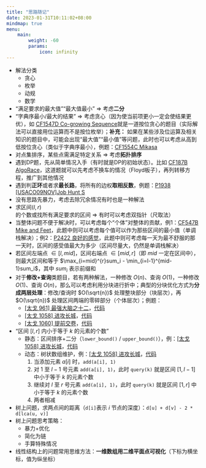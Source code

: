```yaml
---
title: "思路随记"
date: 2023-01-31T10:11:02+08:00
mindmap: true
menu:
    main:
        weight: -60
        params: 
            icon: infinity
---
```


- 解法分类
  - 贪心
  - 枚举
  - 动规
  - 数学
- “满足要求的最大值”“最大值最小” => 考虑**二分**
- “字典序最小/最大的结果” => 考虑贪心（因为使当前项更小一定会使结果更优），如 [CF1547D Co-growing Sequence](https://www.luogu.com.cn/problem/CF1547D)就是一道按位贪心的题目（实际解法可以直接用位运算而不是按位枚举）；**补充：** 如果在某些涉及位运算及相关知识的题目中，可能会出现“最大值”“最小值”等问题，此时也可以考虑从高到低按位贪心（类似于字典序最小），例题：[CF1554C Mikasa](https://www.luogu.com.cn/problem/CF1554C)
- 对点集排序，某些点需满足特定关系 => 考虑**拓扑排序**
- 遇到DP题，先从简单情况入手（有时就是DP的初始状态）。比如 [CF187B AlgoRace](https://www.luogu.com.cn/problem/CF187B)，这道题就可以先考虑不换车的情况（Floyd板子），再列转移方程，推广到其他情况
- 遇到判**正环**或者求**最长路**，将所有的边权**取相反数**，例题：[P1938 \[USACO09NOV\]Job Hunt S](https://www.luogu.com.cn/problem/P1938)
- 没有思路先暴力，考虑去除冗余情况有时也是一种解法
- 求区间$(l, r)$的个数或找所有满足要求的区间 => 有时可以考虑双指针（尺取法）
- 当整体问题不便于解决时，可以考虑每个“个体”对整体的贡献，例1：[CF547B Mike and Feet](https://www.luogu.com.cn/problem/CF547B)，此题中则可以考虑每个值可以作为那些区间的最小值（单调栈解决）；例2：[P2422 良好的感觉](https://www.luogu.com.cn/problem/P2422)，此题中则可考虑每一天为最不舒服的那一天时，区间的感受值最大为多少（区间尽量大，仍然是单调栈解决）
- 若区间左端点 $\in [l, mid]$，区间右端点 $\in [mid, r]$（即 $mid$ 一定在区间中），则最大区间和等于 $\max_{i=mid}^{r}sum_i - \min_{i=l-1}^{mid-1}sum_i$，其中 $sum_i$ 表示前缀和
- 对于**修改+查询**类题目，若有两种解法，一种修改 $O(n)$、查询 $O(1)$，一种修改 $O(1)$、查询 $O(n)$，那么可以考虑利用分块进行折中；典型的分块优化方式为**分成两层处理**：修改/查询时 $O(\sqrt{n})$ 处理整块部分（块层次），再 $O(\sqrt{n})$ 处理区间两端的零碎部分（个体层次）；例题：
  - [[太戈 961] 最强大脑之十二](https://www.luogu.com.cn/problem/U277750)，[代码](https://www.luogu.com.cn/paste/z9oqwgjn)
  - [[太戈 1058] 进攻长城](https://www.luogu.com.cn/problem/U277755)，[代码](https://www.luogu.com.cn/paste/wd605oxt)
  - [[太戈 1060] 提前交卷](https://www.luogu.com.cn/problem/U277718)，[代码](https://www.luogu.com.cn/paste/4ws3mlmj)
- “区间 $[l, r]$ 内小于等于 $k$ 的元素的个数”
  - 静态：区间排序+二分（`lower_bound()` / `upper_bound()`），例：[[太戈 1058] 进攻长城](https://www.luogu.com.cn/problem/U277755)，[代码](https://www.luogu.com.cn/paste/wd605oxt)
  - 动态：树状数组维护，例：[[太戈 1058] 进攻长城](https://www.luogu.com.cn/problem/U277755)，[代码](https://www.luogu.com.cn/paste/3dugf4q3)
    1. 当添加元素 $a[i]$ 时，`add(a[i], 1)`
    2. 对 $1$ 至 $l - 1$ 号元素 `add(a[i], 1)`，此时 `query(k)` 就是区间 $[1, l - 1]$ 中小于等于 $k$ 的元素个数
    3. 继续对 $l$ 至 $r$ 号元素 `add(a[i], 1)`，此时 `query(k)` 就是区间 $[1, r]$ 中小于等于 $k$ 的元素个数
    4. 两者相减
- 树上问题，求两点间的距离（`d[i]`表示 $i$ 节点的深度）：`d[u] + d[v] - 2 * d[lca(u, v)]`
- 树上问题思考策略：
  - 暴力+优化
  - 简化为链
  - 手算特殊情况
- 线性结构上的问题常用思维方法：**一维数组用二维平面点可视化**（下标为横坐标，值为纵坐标）